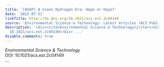 ```yaml
---
title: '[ASAP] A Green Hydrogen Era: Hope or Hype?'
date: '2022-07-31'
linkTitle: http://dx.doi.org/10.1021/acs.est.2c04149
source: 'Environmental Science & Technology: Latest Articles (ACS Publications)'
description: '<div><cite>Environmental Science & Technology</cite></div><div>DOI:
  10.1021/acs.est.2c04149</div> ...'
disable_comments: true
---
```

<div><cite>Environmental Science & Technology</cite></div><div>DOI: 10.1021/acs.est.2c04149</div> ...